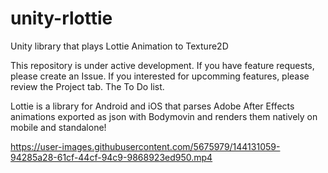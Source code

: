 # unity-rlottie
Unity library that plays Lottie Animation to Texture2D

This repository is under active development. If you have feature requests, please create an Issue.
If you interested for upcomming features, please review the Project tab. The To Do list.

Lottie is a library for Android and iOS that parses Adobe After Effects animations exported as json with Bodymovin and renders them natively on mobile and standalone!

https://user-images.githubusercontent.com/5675979/144131059-94285a28-61cf-44cf-94c9-9868923ed950.mp4


